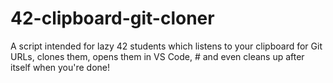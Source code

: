 # 42-clipboard-git-cloner
A script intended for lazy 42 students which listens to your clipboard for Git URLs, clones them, opens them in VS Code, # and even cleans up after itself when you're done!
